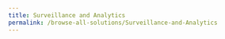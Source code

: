 ```yaml
---
title: Surveillance and Analytics
permalink: /browse-all-solutions/Surveillance-and-Analytics
---
```


